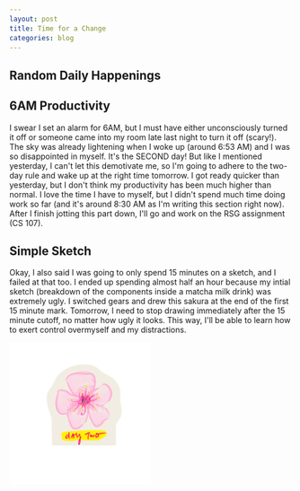 ```yaml
---
layout: post
title: Time for a Change
categories: blog
---
```

## Random Daily Happenings

## 6AM Productivity
I swear I set an alarm for 6AM, but I must have either unconsciously turned it off or someone came into my room late last night to turn it off (scary!). The sky was already lightening when I woke up (around 6:53 AM) and I was so disappointed in myself. It's the SECOND day! But like I mentioned yesterday, I can't let this demotivate me, so I'm going to adhere to the two-day rule and wake up at the right time tomorrow. I got ready quicker than yesterday, but I don't think my productivity has been much higher than normal. I love the time I have to myself, but I didn't spend much time doing work so far (and it's around 8:30 AM as I'm writing this section right now). After I finish jotting this part down, I'll go and work on the RSG assignment (CS 107). 
## Simple Sketch
Okay, I also said I was going to only spend 15 minutes on a sketch, and I failed at that too. I ended up spending almost half an hour because my intial sketch (breakdown of the components inside a matcha milk drink) was extremely ugly. I switched gears and drew this sakura at the end of the first 15 minute mark. Tomorrow, I need to stop drawing immediately after the 15 minute cutoff, no matter how ugly it looks. This way, I'll be able to learn how to exert control overmyself and my distractions. 

<img src="/img/sakura.png" alt="sakura" width="50%"/>
